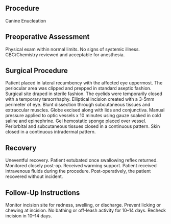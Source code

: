 ## Procedure
Canine Enucleation

## Preoperative Assessment
Physical exam within normal limits. No signs of systemic illness. CBC/Chemistry reviewed and acceptable for anesthesia.

## Surgical Procedure
Patient placed in lateral recumbency with the affected eye uppermost. The periocular area was clipped and prepped in standard aseptic fashion. Surgical site draped in sterile fashion. The eyelids were temporarily closed with a temporary tarsorrhaphy. Elliptical incision created with a 3-5mm perimeter of eye.  Blunt dissection through subcutaneous tissues and extraocular muscles.  Globe excised along with lids and conjunctiva.  Manual pressure applied to optic vessels x 10 minutes using gauze soaked in cold saline and epinephrine.  Gel hemostatic sponge placed over vessel. Periorbital and subcutaneous tissues closed in a continuous pattern.  Skin closed in a continuous intradermal pattern.

## Recovery
Uneventful recovery. Patient extubated once swallowing reflex returned. Monitored closely post-op. Received warming support. Patient received intravenous fluids during the procedure. Post-operatively, the patient recovered without incident.

## Follow-Up Instructions
Monitor incision site for redness, swelling, or discharge. Prevent licking or chewing at incision. No bathing or off-leash activity for 10–14 days. Recheck incision in 10–14 days.
